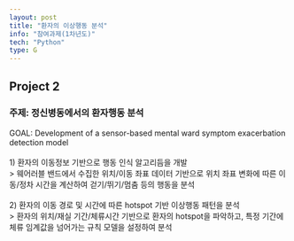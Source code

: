 ```yaml
---
layout: post
title: "환자의 이상행동 분석"
info: "참여과제(1차년도)"
tech: "Python"
type: G
---
```


## Project 2
### 주제: 정신병동에서의 환자행동 분석
GOAL: Development of a sensor-based mental ward symptom exacerbation detection model
<br/>
<br/> 1) 환자의 이동정보 기반으로 행동 인식 알고리듬을 개발
<br/> > 웨어러블 밴드에서 수집한 위치/이동 좌표 데이터 기반으로 위치 좌표 변화에 따른 이동/정차 시간을 계산하여 걷기/뛰기/멈춤 등의 행동을 분석
<br/>
<br/> 2) 환자의 이동 경로 및 시간에 따른 hotspot 기반 이상행동 패턴을 분석
<br/> > 환자의 위치/재실 기간/체류시간 기반으로 환자의 hotspot을 파악하고, 특정 기간에 체류 임계값을 넘어가는 규칙 모델을 설정하여 분석
